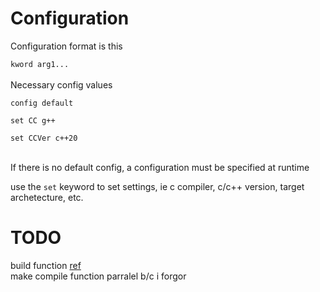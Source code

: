 <h1>Configuration</h1>
<p>Configuration format is this <br>
<code>
kword arg1...
</code> <br>
Necessary config values <br>
<code>
config default <br>
set CC g++ <br>
set CCVer c++20 <br>
</code> <br>
If there is no default config, a configuration must be specified at runtime
</p>
<p>use the <code>set</code> keyword to set settings, ie c compiler, c/c++ version, target archetecture, etc.</p>

<h1>TODO</h1>
build function <a href="https://c-for-dummies.com/blog/?p=5195">ref</a> <br>
make compile function parralel b/c i forgor
